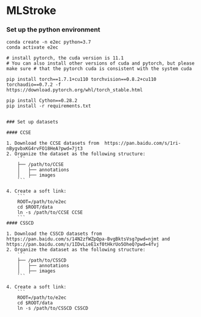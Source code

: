 # MLStroke
### Set up the python environment

```
conda create -n e2ec python=3.7
conda activate e2ec

# install pytorch, the cuda version is 11.1
# You can also install other versions of cuda and pytorch, but please make sure # that the pytorch cuda is consistent with the system cuda

pip install torch==1.7.1+cu110 torchvision==0.8.2+cu110 torchaudio==0.7.2 -f https://download.pytorch.org/whl/torch_stable.html

pip install Cython==0.28.2
pip install -r requirements.txt


### Set up datasets

#### CCSE

1. Download the CCSE datasets from  https://pan.baidu.com/s/1ri-nBygvbxKG4rvFO18HeA?pwd=7jt3
2. Organize the dataset as the following structure:
    ```
    ├── /path/to/CCSE
    │   ├── annotations
    │   ├── images
    ```
    
4. Create a soft link:
    ```
    ROOT=/path/to/e2ec
    cd $ROOT/data
    ln -s /path/to/CCSE CCSE
    ```
#### CSSCD

1. Download the CSSCD datasets from https://pan.baidu.com/s/14N2zfWZpQpa-BvgBktsVsg?pwd=njmt and  https://pan.baidu.com/s/1IDvLieE1xf0tHkrUo5OheQ?pwd=4fvj
2. Organize the dataset as the following structure:
    ```
    ├── /path/to/CSSCD
    │   ├── annotations
    │   ├── images
    ```
    
4. Create a soft link:
    ```
    ROOT=/path/to/e2ec
    cd $ROOT/data
    ln -s /path/to/CSSCD CSSCD
